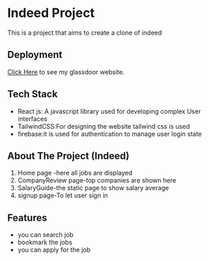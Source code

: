 # Indeed Project

This is a project that aims to create a clone of indeed

## Deployment

[Click Here]() to see my glassdoor website.


## Tech Stack
- React js:  A javascript library used for developing complex User interfaces
- TailwindCSS:For designing the website tailwind css is used
- firebase:it is used for authentication to manage user login state
  
## About The Project (Indeed)

1)  Home page -here all jobs are displayed
2)  CompanyReview page-top companies are shown here
3) SalaryGuide-the static page to show salary average
4) signup page-To let user sign in



## Features

- you can search job
- bookmark the jobs
- you can apply for the job

  


